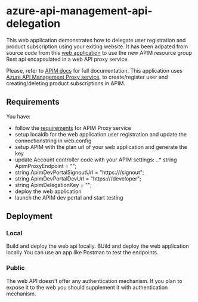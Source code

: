 # azure-api-management-api-delegation

This web application demonstrates how to delegate user registration and product subscription using your exiting website.
It has been adpated from source code from this [web application](https://github.com/Azure/api-management-samples/tree/master/delegation#microsoft-azure-api-management-delegation-sample) to use the new APIM resource group Rest api encapsulated in a web API proxy service.

Please, refer to [APIM docs](https://docs.microsoft.com/en-us/azure/api-management/api-management-howto-setup-delegation/) for full documentation. This application uses [Azure API Management Proxy service](https://github.com/habibkam/azure-api-management-api-proxy), to create/register user and creating/deleting product subscriptions in APIM.

## Requirements

You have:
- follow the [requirements](https://github.com/habibkam/azure-api-management-api-proxy#requirements) for APIM Proxy service
- setup localdb for the web application user registration and update the connectionstring in web.config
- setup APIM with the plan url of your web application and generate the key
- update Account controller code with your APIM settings:
 ..* string ApimProxyEndpoint = "<your apim proxy endpoint>";
 - string ApimDevPortalSignoutUrl = "https://<your dev portal>/signout";
 - string ApimDevPortalDevUrl = "https://<your dev portal>/developer";
 - string ApimDelegationKey = "<your generated delegation key>";
- deploy the web application
- launch the APIM dev portal and start testing


## Deployment

### Local

Build and deploy the web api locally.
BUild and deploy the web application locally
You can use an app like Postman to test the endpoints.

### Public

The web API doesn't offer any authentication mechanism.
If you plan to expose it to the web you should supplement it with authentication mechanism.
